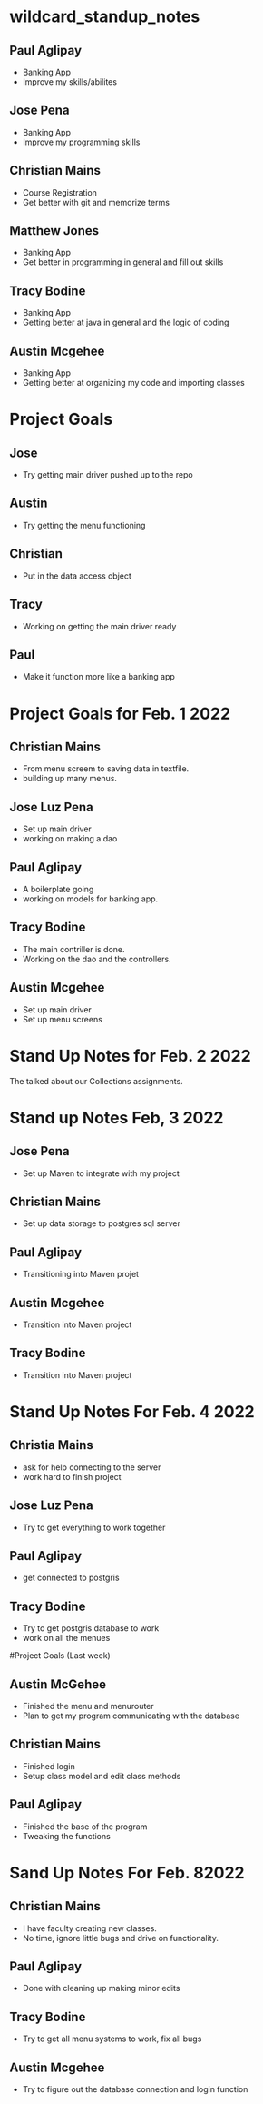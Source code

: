 # wildcard_standup_notes

## Paul Aglipay

- Banking App
- Improve my skills/abilites

## Jose Pena

- Banking App
- Improve my programming skills

## Christian Mains

- Course Registration
- Get better with git and memorize terms

## Matthew Jones 

- Banking App
- Get better in programming in general and fill out skills

## Tracy Bodine

- Banking App
- Getting better at java in general and the logic of coding

## Austin Mcgehee

- Banking App
- Getting better at organizing my code and importing classes

# Project Goals

## Jose

- Try getting main driver pushed up to the repo

## Austin

- Try getting the menu functioning

## Christian

- Put in the data access object

## Tracy

- Working on getting the main  driver ready

## Paul

- Make it function more like a banking app

# Project Goals for Feb. 1 2022

## Christian Mains

- From menu screem to saving data in textfile.
- building up many menus.

## Jose Luz Pena

- Set up main driver
- working on making a dao

## Paul Aglipay

- A boilerplate going 
- working on models for banking app.

## Tracy Bodine

- The main contriller is done.
- Working on the dao and the controllers.

## Austin Mcgehee

- Set up main driver
- Set up menu screens

# Stand Up Notes for Feb. 2 2022

The talked about our Collections assignments.

# Stand up Notes Feb, 3 2022

## Jose Pena

- Set up Maven to integrate with my project

## Christian Mains

- Set up data storage to postgres sql server

## Paul Aglipay

- Transitioning into Maven projet

## Austin Mcgehee

- Transition into Maven project

## Tracy Bodine

- Transition into Maven project

# Stand Up Notes For Feb. 4 2022

## Christia Mains

- ask for help connecting to the server
- work hard to finish project

## Jose Luz Pena

- Try to get everything to work together

## Paul Aglipay

- get connected to postgris

## Tracy Bodine

- Try to get postgris database to work
- work on all the menues

#Project Goals (Last week)

## Austin McGehee

- Finished the menu and menurouter
- Plan to get my program communicating with the database

## Christian Mains

- Finished login
- Setup class model and edit class methods

## Paul Aglipay

- Finished the base of the program
- Tweaking the functions

# Sand Up Notes For Feb. 82022

## Christian Mains

- I have faculty creating new classes.
- No time, ignore little bugs and drive on functionality.

## Paul Aglipay

- Done with cleaning up making minor edits

## Tracy Bodine

- Try to get all menu systems to work, fix all bugs

## Austin Mcgehee

- Try to figure out the database connection and login function

